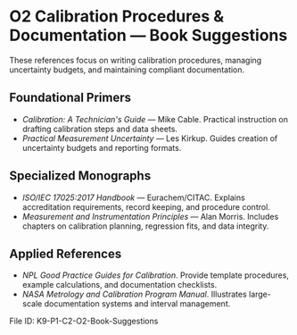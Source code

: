 # O2 Calibration Procedures & Documentation — Book Suggestions

These references focus on writing calibration procedures, managing uncertainty budgets, and maintaining compliant documentation.

## Foundational Primers
- *Calibration: A Technician's Guide* — Mike Cable. Practical instruction on drafting calibration steps and data sheets.
- *Practical Measurement Uncertainty* — Les Kirkup. Guides creation of uncertainty budgets and reporting formats.

## Specialized Monographs
- *ISO/IEC 17025:2017 Handbook* — Eurachem/CITAC. Explains accreditation requirements, record keeping, and procedure control.
- *Measurement and Instrumentation Principles* — Alan Morris. Includes chapters on calibration planning, regression fits, and data integrity.

## Applied References
- *NPL Good Practice Guides for Calibration*. Provide template procedures, example calculations, and documentation checklists.
- *NASA Metrology and Calibration Program Manual*. Illustrates large-scale documentation systems and interval management.

File ID: K9-P1-C2-O2-Book-Suggestions
